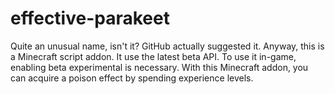 # effective-parakeet
Quite an unusual name, isn't it? GitHub actually suggested it. Anyway, this is a Minecraft script addon. It use the latest beta API. To use it in-game, enabling beta experimental is necessary. With this Minecraft addon, you can acquire a poison effect by spending experience levels.
